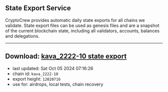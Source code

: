 ## State Export Service
CryptoCrew provides automatic daily state exports for all chains we validate. State export files can be used as genesis files and are a snapshot of the current blockchain state, including all validators, accounts, balances and delegations.

---
**Download: [kava_2222-10 state export](https://dl-eu2.ccvalidators.com/SERVICE/kava/kava_2222-10_export_12020716.json)**
---

- last updated: Sat Oct 05 2024 07:16:26
- chain id: `kava_2222-10`
- export height: `12020716`
- use for: airdrops, local tests, chain recovery

